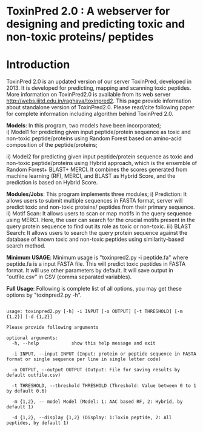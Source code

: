 # ToxinPred 2.0 : A webserver for designing and predicting toxic and non-toxic proteins/ peptides

# Introduction
ToxinPred 2.0 is an updated version of our server ToxinPred, developed in 2013. It is developed for predicting, mapping and scanning toxic peptides. More information on ToxinPred2.0 is available from its web server http://webs.iiitd.edu.in/raghava/toxinpred2. This page provide information about standalone version of ToxinPred2.0. Please read/cite following paper for complete information including algorithm behind ToxinPred 2.0.

**Models**: In this program, two models have been incorporated;  
i) Model1 for predicting given input peptide/protein sequence as toxic and non-toxic peptide/proteins using Random Forest based on amino-acid composition of the peptide/proteins; 

ii) Model2 for predicting given input peptide/protein sequence as toxic and non-toxic peptide/proteins using Hybrid approach, which is the ensemble of Random Forest+ BLAST+ MERCI. It combines the scores generated from machine learning (RF), MERCI, and BLAST as Hybrid Score, and the prediction is based on Hybrid Score.

**Modules/Jobs**: This program implements three modules; 
  i) Prediction: It allows users to submit multiple sequences in FASTA format, server will predict toxic and non-toxic proteins/ peptides from their primary sequence.
  ii) Motif Scan: It allows users to scan or map motifs in the query sequence using MERCI. Here, the user can search for the crucial motifs present in the query protein sequence to find out its role as toxic or non-toxic. 
  iii) BLAST Search: It allows users to search the query protein sequence against the database of known toxic and non-toxic peptides using similarity-based search method.
  
**Minimum USAGE**: Minimum usage is "toxinpred2.py -i peptide.fa" where peptide.fa is a input FASTA file. This will predict toxic peptides in FASTA format. It will use other parameters by default. It will save output in "outfile.csv" in CSV (comma separated variables).

**Full Usage**: Following is complete list of all options, you may get these options by "toxinpred2.py -h".

```

usage: toxinpred2.py [-h] -i INPUT [-o OUTPUT] [-t THRESHOLD] [-m {1,2}] [-d {1,2}]

Please provide following arguments

optional arguments:
  -h, --help            show this help message and exit
  
  -i INPUT, --input INPUT (Input: protein or peptide sequence in FASTA format or single sequence per line in single letter code)
                        
  -o OUTPUT, --output OUTPUT (Output: File for saving results by default outfile.csv)
                        
  -t THRESHOLD, --threshold THRESHOLD (Threshold: Value between 0 to 1 by default 0.6)
                        
  -m {1,2}, -- model Model (Model: 1: AAC based RF, 2: Hybrid, by default 1)
                        
  -d {1,2}, --display {1,2} (Display: 1:Toxin peptide, 2: All peptides, by default 1)

```

